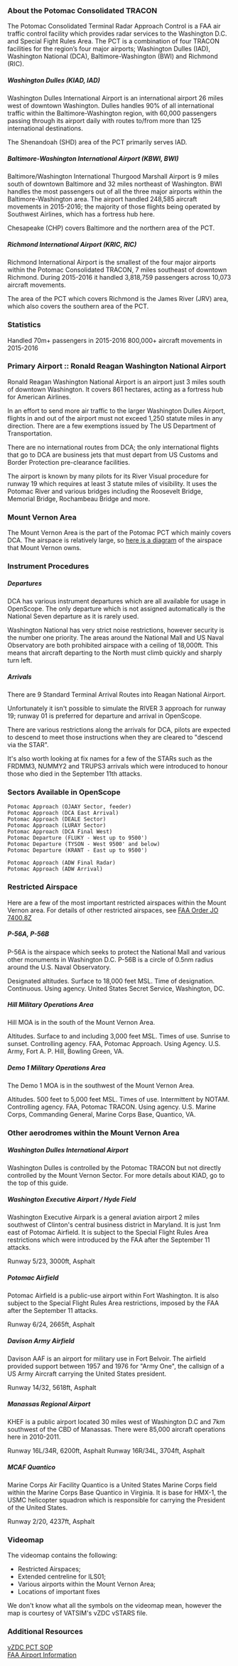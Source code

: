 ### About the Potomac Consolidated TRACON
The Potomac Consolidated Terminal Radar Approach Control is a FAA air traffic control facility which provides radar services to the Washington D.C. and Special Fight Rules Area. The PCT is a combination of four TRACON facilities for the region’s four major airports; Washington Dulles (IAD), Washington National (DCA), Baltimore-Washington (BWI) and Richmond (RIC).

##### Washington Dulles (KIAD, IAD)
Washington Dulles International Airport is an international airport 26 miles west of downtown Washington. Dulles handles 90% of all international traffic within the Baltimore-Washington region, with 60,000 passengers passing through its airport daily with routes to/from more than 125 international destinations.

The Shenandoah (SHD) area of the PCT primarily serves IAD.

##### Baltimore-Washington International Airport (KBWI, BWI)
Baltimore/Washington International Thurgood Marshall Airport is 9 miles south of downtown Baltimore and 32 miles northeast of Washington. BWI handles the most passengers out of all the three major airports within the Baltimore-Washington area. The airport handled 248,585 aircraft movements in 2015-2016; the majority of those flights being operated by Southwest Airlines, which has a fortress hub here.

Chesapeake (CHP) covers Baltimore and the northern area of the PCT.

##### Richmond International Airport (KRIC, RIC)
Richmond International Airport is the smallest of the four major airports within the Potomac Consolidated TRACON, 7 miles southeast of downtown Richmond. During 2015-2016 it handled 3,818,759 passengers across 10,073 aircraft movements. 

The area of the PCT which covers Richmond is the James River (JRV) area, which also covers the southern area of the PCT.

### Statistics
Handled 70m+ passengers in 2015-2016
800,000+ aircraft movements in 2015-2016

### Primary Airport :: Ronald Reagan Washington National Airport
Ronald Reagan Washington National Airport is an airport just 3 miles south of downtown Washington. It covers 861 hectares, acting as a fortress hub for American Airlines.

In an effort to send more air traffic to the larger Washington Dulles Airport, flights in and out of the airport must not exceed 1,250 statute miles in any direction. There are a few exemptions issued by The US Department of Transportation.

There are no international routes from DCA; the only international flights that go to DCA are business jets that must depart from US Customs and Border Protection pre-clearance facilities.

The airport is known by many pilots for its River Visual procedure for runway 19 which requires at least 3 statute miles of visibility. It uses the Potomac River and various bridges including the Roosevelt Bridge, Memorial Bridge, Rochambeau Bridge and more. 

### Mount Vernon Area
The Mount Vernon Area is the part of the Potomac PCT which mainly covers DCA. The airspace is relatively large, so [here is a diagram](https://image.prntscr.com/image/fRaW9wieSJ_Ibi9KRix4Kg.png) of the airspace that Mount Vernon owns.

### Instrument Procedures
##### Departures
DCA has various instrument departures which are all available for usage in OpenScope. The only departure which is not assigned automatically is the National Seven departure as it is rarely used.

Washington National has very strict noise restrictions, however security is the number one priority. The areas around the National Mall and US Naval Observatory are both prohibited airspace with a ceiling of 18,000ft. This means that aircraft departing to the North must climb quickly and sharply turn left.

##### Arrivals
There are 9 Standard Terminal Arrival Routes into Reagan National Airport. 

Unfortunately it isn't possible to simulate the RIVER 3 approach for runway 19; runway 01 is preferred for departure and arrival in OpenScope.

There are various restrictions along the arrivals for DCA, pilots are expected to descend to meet those instructions when they are cleared to "descend via the STAR".

It's also worth looking at fix names for a few of the STARs such as the FRDMM3, NUMMY2 and TRUPS3 arrivals which were introduced to honour those who died in the September 11th attacks.

### Sectors Available in OpenScope
```
Potomac Approach (OJAAY Sector, feeder)
Potomac Approach (DCA East Arrival)
Potomac Approach (DEALE Sector)
Potomac Approach (LURAY Sector)
Potomac Approach (DCA Final West)
Potomac Departure (FLUKY - West up to 9500')
Potomac Departure (TYSON - West 9500' and below)
Potomac Departure (KRANT - East up to 9500')

Potomac Approach (ADW Final Radar)
Potomac Approach (ADW Arrival)
```

### Restricted Airspace
Here are a few of the most important restricted airspaces within the Mount Vernon area. For details of other restricted airspaces, see [FAA Order JO 7400.8Z](https://www.faa.gov/documentLibrary/media/Order/FAA_Order_JO_7400.8Z_Special_Use_Airspace.pdf)

##### P-56A, P-56B
P-56A is the airspace which seeks to protect the National Mall and various other monuments in Washington D.C.
P-56B is a circle of 0.5nm radius around the U.S. Naval Observatory.

Designated altitudes. Surface to 18,000 feet MSL.
Time of designation. Continuous.
Using agency. United States Secret Service, Washington, DC.

##### Hill Military Operations Area
Hill MOA is in the south of the Mount Vernon Area.

Altitudes. Surface to and including 3,000 feet MSL.
Times of use. Sunrise to sunset.
Controlling agency. FAA, Potomac Approach.
Using Agency. U.S. Army, Fort A. P. Hill, Bowling Green, VA.

##### Demo 1 Military Operations Area
The Demo 1 MOA is in the southwest of the Mount Vernon Area.

Altitudes. 500 feet to 5,000 feet MSL.
Times of use. Intermittent by NOTAM.
Controlling agency. FAA, Potomac TRACON.
Using agency. U.S. Marine Corps, Commanding General, Marine Corps Base, Quantico, VA.

### Other aerodromes within the Mount Vernon Area
##### Washington Dulles International Airport
Washington Dulles is controlled by the Potomac TRACON but not directly controlled by the Mount Vernon Sector. For more details about KIAD, go to the top of this guide.

##### Washington Executive Airport / Hyde Field 
Washington Executive Airpark is a general aviation airport 2 miles southwest of Clinton's central business district in Maryland. It is just 1nm east of Potomac Airfield. It is subject to the Special Flight Rules Area restrictions which were introduced by the FAA after the September 11 attacks.

Runway 5/23, 3000ft, Asphalt

##### Potomac Airfield
Potomac Airfield is a public-use airport within Fort Washington. It is also subject to the Special Flight Rules Area restrictions, imposed by the FAA after the September 11 attacks.

Runway 6/24, 2665ft, Asphalt

##### Davison Army Airfield
Davison AAF is an airport for military use in Fort Belvoir. The airfield provided support between 1957 and 1976 for "Army One", the callsign of a US Army Aircraft carrying the United States president. 

Runway 14/32, 5618ft, Asphalt

##### Manassas Regional Airport
KHEF is a public airport located 30 miles west of Washington D.C and 7km southwest of the CBD of Manassas. There were 85,000 aircraft operations here in 2010-2011. 

Runway 16L/34R, 6200ft, Asphalt
Runway 16R/34L, 3704ft, Asphalt

##### MCAF Quantico
Marine Corps Air Facility Quantico is a United States Marine Corps field within the Marine Corps Base Quantico in Virginia. It is base for HMX-1, the USMC helicopter squadron which is responsible for carrying the President of the United States.

Runway 2/20, 4237ft, Asphalt

### Videomap
The videomap contains the following:
* Restricted Airspaces;
* Extended centreline for ILS01;
* Various airports within the Mount Vernon Area;
* Locations of important fixes

We don't know what all the symbols on the videomap mean, however the map is courtesy of VATSIM's vZDC vSTARS file.

### Additional Resources
[vZDC PCT SOP](https://vzdc.org/downloads/PCT_SOP.pdf)  
[FAA Airport Information](https://nfdc.faa.gov/nfdcApps/services/ajv5/airportDisplay.jsp?airportId=dca)